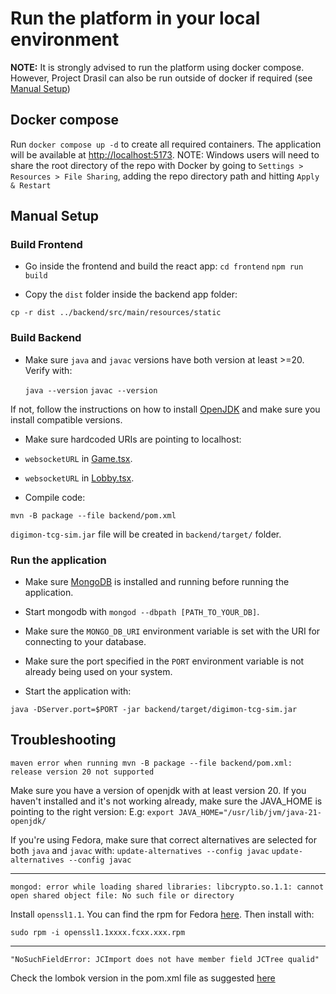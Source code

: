 # Run the platform in your local environment 

<b>NOTE:</b> It is strongly advised to run the platform using docker compose.
However, Project Drasil can also be run outside of docker if required (see [Manual Setup](#manual-setup))

## Docker compose

Run `docker compose up -d` to create all required containers. The application will be available at [http://localhost:5173](http://localhost:5173).
NOTE: Windows users will need to share the root directory of the repo with Docker by going to `Settings > Resources > File Sharing`, adding the repo directory path and hitting `Apply & Restart`

## Manual Setup

### Build Frontend

- Go inside the frontend and build the react app:
`cd frontend`
`npm run build`

- Copy the `dist` folder inside the backend app folder:

`cp -r dist ../backend/src/main/resources/static`


### Build Backend

- Make sure `java` and `javac` versions have both version at least >=20.
  Verify with:

  `java --version`
  `javac --version`

If not, follow the instructions on how to install [OpenJDK](https://openjdk.org/install/) and make sure you install compatible versions.

- Make sure hardcoded URIs are pointing to localhost:

- `websocketURL` in [Game.tsx](frontend/src/pages/Game.tsx).
- `websocketURL` in [Lobby.tsx](frontend/src/pages/Lobby.tsx).

- Compile code:

`mvn -B package --file backend/pom.xml`

`digimon-tcg-sim.jar` file will be created in `backend/target/` folder.

### Run the application

- Make sure [MongoDB](https://www.mongodb.com/docs/v2.4/tutorial/install-mongodb-on-red-hat-centos-or-fedora-linux/) is installed and running before running the application.

- Start mongodb with `mongod --dbpath [PATH_TO_YOUR_DB]`.

- Make sure the `MONGO_DB_URI` environment variable is set with the URI for connecting to your database.

- Make sure the port specified in the `PORT` environment variable is not already being used on your system.

- Start the application with:

`java -DServer.port=$PORT -jar backend/target/digimon-tcg-sim.jar`


## Troubleshooting

``maven error when running mvn -B package --file backend/pom.xml: release version 20 not supported``

Make sure you have a version of openjdk with at least version 20.
If you haven't installed and it's not working already, make sure the JAVA_HOME is pointing to the right version:
E.g:
`export JAVA_HOME="/usr/lib/jvm/java-21-openjdk/`

If you're using Fedora, make sure that correct alternatives are selected for both `java` and `javac` with:
``update-alternatives --config javac``
``update-alternatives --config javac``

-----
``mongod: error while loading shared libraries: libcrypto.so.1.1: cannot open shared object file: No such file or directory``

Install `openssl1.1`.
You can find the rpm for Fedora [here](https://rpmfind.net/linux/rpm2html/search.php?query=openssl1.1).
Then install with:

`sudo rpm -i openssl1.1xxxx.fcxx.xxx.rpm`

-----
``"NoSuchFieldError: JCImport does not have member field JCTree qualid"``

Check the lombok version in the pom.xml file as suggested [here](https://stackoverflow.com/questions/77171270/compilation-error-after-upgrading-to-jdk-21-nosuchfielderror-jcimport-does-n)

